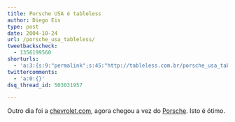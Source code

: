 ```yaml
---
title: Porsche USA é tableless
author: Diego Eis
type: post
date: 2004-10-24
url: /porsche_usa_tableless/
tweetbackscheck:
  - 1356199560
shorturls:
  - 'a:3:{s:9:"permalink";s:45:"http://tableless.com.br/porsche_usa_tableless";s:7:"tinyurl";s:26:"http://tinyurl.com/3mv6sg3";s:4:"isgd";s:19:"http://is.gd/pdvget";}'
twittercomments:
  - 'a:0:{}'
dsq_thread_id: 503031957

---
```

Outro dia foi a [chevrolet.com][1], agora chegou a vez do [Porsche][2]. Isto é ótimo.

 [1]: http://www.chevrolet.com "Chevrolet"
 [2]: http://www2.porsche.com/usa/